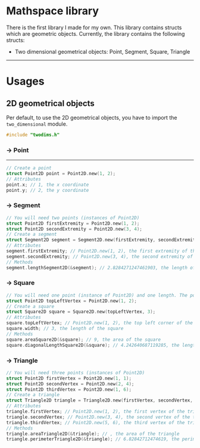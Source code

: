 # Mathspace library

There is the first library I made for my own. This library contains structs which are geometric objects.
Currently, the library contains the following structs:
- Two dimensional geometrical objects: Point, Segment, Square, Triangle

---

# Usages

## 2D geometrical objects

Per default, to use the 2D geometrical objects, you have to import the `two_dimensional` module.

```c
#include "twodims.h"
```

### → Point

---

```c
// Create a point
struct Point2D point = Point2D.new(1, 2);
// Attributes
point.x; // 1, the x coordinate
point.y; // 2, the y coordinate
```

### → Segment

```c
// You will need two points (instances of Point2D)
struct Point2D firstExtremity = Point2D.new(1, 2);
struct Point2D secondExtremity = Point2D.new(3, 4);
// Create a segment
struct Segment2D segment = Segment2D.new(firstExtremity, secondExtremity);
// Attributes
segment.firstExtremity; // Point2D.new(1, 2), the first extremity of the segment
segment.secondExtremity; // Point2D.new(3, 4), the second extremity of the segment
// Methods
segment.lengthSegment2D(&segment); // 2.8284271247461903, the length of the segment
```

### → Square

```c
// You will need one point (instance of Point2D) and one length. The point is the top left corner of the square.
struct Point2D topLeftVertex = Point2D.new(1, 2);
// Create a square
struct Square2D square = Square2D.new(topLeftVertex, 3);
// Attributes
square.topLeftVertex; // Point2D.new(1, 2), the top left corner of the square
square.width; // 3, the length of the square
// Methods
square.areaSquare2D(&square); // 9, the area of the square
square.diagonalLengthSquare2D(&square); // 4.242640687119285, the length of the diagonal of the square
```

### → Triangle

```c
// You will need three points (instances of Point2D)
struct Point2D firstVertex = Point2D.new(1, 1);
struct Point2D secondVertex = Point2D.new(2, 4);
struct Point2D thirdVertex = Point2D.new(1, 6);
// Create a triangle
struct Triangle2D triangle = Triangle2D.new(firstVertex, secondVertex, thirdVertex);
// Attributes
triangle.firstVertex; // Point2D.new(1, 2), the first vertex of the triangle
triangle.secondVertex; // Point2D.new(3, 4), the second vertex of the triangle
triangle.thirdVertex; // Point2D.new(5, 6), the third vertex of the triangle
// Methods
triangle.areaTriangle2D(&triangle); // , the area of the triangle
triangle.perimeterTriangle2D(&triangle); // 6.82842712474619, the perimeter of the triangle
```
